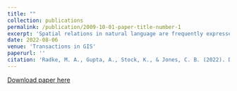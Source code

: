 ```yaml
---
title: ""
collection: publications
permalink: /publication/2009-10-01-paper-title-number-1
excerpt: 'Spatial relations in natural language are frequently expressed through prepositions. Thus, in the locative expressions “New York in the United States” and “the house on the river” the prepositions “in” and “on,” respectively, serve to communicate the relationships in space between the subject and object of the preposition. Automatic detection of the use of prepositions in a spatial and in particular a geo-spatial sense that refers to geographic context is of interest in supporting automated methods for determining the actual geographic location referred to by locative expressions. This work focuses on disambiguation of prepositions in natural language, with the goal of distinguishing whether a preposition is used in a specifically geo-spatial sense. We conduct machine learning experiments that demonstrate the clear benefit for geo-spatial sense detection of using transformer model deep learning methods when compared with a variety of methods, that include Naive Bayes, support vector machine, and random forest classifiers with handcrafted linguistic features, and a bag of words approach with a meta-classifier that adds geo-spatial features. The best performance was obtained with the Bidirectional Encoder Representation from Transformer-based XLNet transformer model, with a best precision of 0.96 and an F1 score of 0.94 when evaluated on a corpus of natural language expressions that were annotated for this task. We also conducted experiments to detect generic spatial sense, in which the best F1 score, of 0.95, was again obtained with XLNet.'
date: 2022-08-06
venue: 'Transactions in GIS'
paperurl: ''
citation: 'Radke, M. A., Gupta, A., Stock, K., & Jones, C. B. (2022). Disambiguating spatial prepositions: The case of geo-spatial sense detection. Transactions in GIS, 00, 1–31. https://doi.org/10.1111/tgis.12976'
---
```

<!-- This paper is about the number 1. The number 2 is left for future work. -->

[Download paper here](https://onlinelibrary.wiley.com/doi/epdf/10.1111/tgis.12976#pane-pcw-references)

<!-- Recommended citation: Your Name, You. (2009). "Paper Title Number 1." <i>Journal 1</i>. 1(1). -->
<!-- 
Recommended citation: Gupta, A., Sheth, P. & Xie, P. Neural architecture search for pneumonia diagnosis from chest X-rays. Sci Rep 12, 11309 (2022). https://doi.org/10.1038/s41598-022-15341-0. -->



